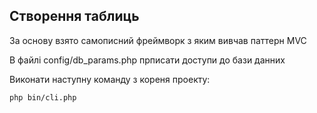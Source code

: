 ## Створення таблиць

За основу взято самописний фреймворк з яким вивчав паттерн MVC

В файлі config/db_params.php прписати доступи до бази данних

Виконати наступну команду з кореня проекту:

```bash
php bin/cli.php

